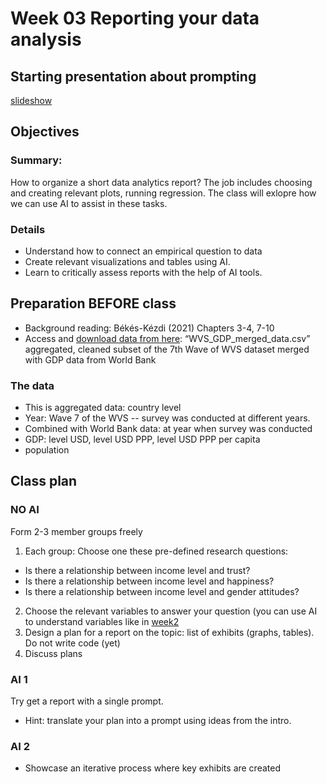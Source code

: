 # Week 03 Reporting your data analysis

## Starting presentation about prompting

[slideshow](https://gabors-data-analysis.com/courses/da-w-ai-2025/da-w-ai-02-prompting)

## Objectives 

### Summary:  
How to organize a short data analytics report? The job includes choosing and creating relevant plots, running regression. 
The class will exlopre how we can use AI to assist in these tasks.

### Details
* Understand how to connect an empirical question to data 
* Create relevant visualizations and tables using AI.
* Learn to critically assess reports with the help of AI tools.

## Preparation BEFORE class

* Background reading: Békés-Kézdi (2021) Chapters 3-4, 7-10
* Access and [download data from here](https://osf.io/6um2q): “WVS_GDP_merged_data.csv” aggregated, cleaned subset of the 7th Wave of WVS dataset merged with GDP data from World Bank

### The data

* This is aggregated data: country level
* Year: Wave 7 of the WVS -- survey was conducted at different years. 
* Combined with World Bank data: at year when survey was conducted
 * GDP: level USD, level USD PPP, level  USD PPP per capita
 * population

## Class plan

### NO AI

Form 2-3 member groups freely

1. Each group: Choose one these pre-defined research questions:
  * Is there a relationship between income level and trust? 
  * Is there a relationship between income level and happiness? 
  * Is there a relationship between income level and gender attitudes?
2. Choose the relevant variables to answer your question (you can use AI to understand variables like in [week2](/da-w-ai/edit/main/week02)
3. Design a plan for a report on the topic: list of exhibits (graphs, tables). Do not write code (yet)
4. Discuss plans

### AI 1

Try get a report with a single prompt.
* Hint: translate your plan into a prompt using ideas from the intro. 

### AI 2

* Showcase an iterative process where key exhibits are created

